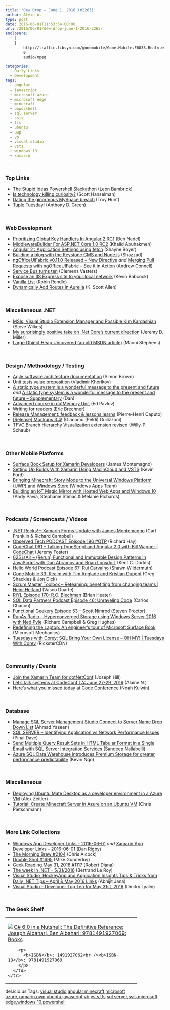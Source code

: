 ```yaml
---
title: 'Dew Drop – June 1, 2016 (#2263)'
author: Alvin A.
type: post
date: 2016-06-01T11:53:54+00:00
url: /2016/06/01/dew-drop-june-1-2016-2263/
enclosure:
  - |
    |
        http://traffic.libsyn.com/gonemobile/Gone.Mobile.E0033.Realm.with.Tim.Anglade.and.Kristian.Dupont.mp3
        0
        audio/mpeg
        
categories:
  - Daily Links
  - Development
tags:
  - angular
  - javascript
  - microsoft azure
  - microsoft edge
  - minecraft
  - powershell
  - sql server
  - ssis
  - tfs
  - ubuntu
  - uwp
  - vb
  - visual studio
  - vsts
  - windows 10
  - xamarin

---
```

### <a name="top"></a>Top Links

  * <a href="http://www.secretGeek.net/slackathon" target="_blank">The Stupid Ideas Powershell Slackathon</a> (Leon Bambrick)
  * <a href="http://feeds.hanselman.com/~/156528587/0/scotthanselman~Is-technology-killing-curiosity.aspx" target="_blank">Is technology killing curiosity?</a> (Scott Hanselman)
  * <a href="http://feedproxy.google.com/~r/TroyHunt/~3/fBz3_dZNFxg/" target="_blank">Dating the ginormous MySpace breach</a> (Troy Hunt)
  * <a href="https://blogs.msdn.microsoft.com/dotnet/2016/05/31/tuple-tuesday/" target="_blank">Tuple Tuesday!</a> (Anthony D. Green)

&nbsp;

### <a name="web"></a>Web Development

  * <a href="http://www.bennadel.com/blog/3097-prioritizing-global-key-handlers-in-angular-2-rc1.htm" target="_blank">Prioritizing Global Key Handlers In Angular 2 RC1</a> (Ben Nadel)
  * <a href="http://www.khalidabuhakmeh.com/middlewarebuilder-for-asp-net-core-1-0-rc2" target="_blank">MiddlewareBuilder For ASP.NET Core 1.0 RC2</a> (Khalid Abuhakmeh)
  * <a href="http://feedproxy.google.com/~r/Tattoocoder/~3/cNgloQKNCUw/" target="_blank">Angular 2 : Application Settings using fetch</a> (Shayne Boyer)
  * <a href="http://feedproxy.google.com/~r/ModernWebHQ/~3/eVsU434I45U/" target="_blank">Building a blog with the Keystone CMS and Node.js</a> (Shazzad)
  * <a href="http://feedproxy.google.com/~r/AndrewConnell/~3/gKIY6lO0NG4/ngofficeuifabric-v0-11-0-released-new-directive" target="_blank">ngOfficeUiFabric v0.11.0 Released &#8211; New Directive</a> _and_ <a href="http://feedproxy.google.com/~r/AndrewConnell/~3/LFWolfdhxEg/merging-pull-requests-with-ngofficeuifabric-see-it-in-action" target="_blank">Merging Pull Requests with ngOfficeUIFabric &#8211; See it in Action</a> (Andrew Connell)
  * <a href="https://azure.microsoft.com/blog/service-bus-turns-ten/" target="_blank">Service Bus turns ten</a> (Clemens Vasters)
  * <a href="https://blog.falafel.com/expose-iis-express-site-local-network/" target="_blank">Expose an IIS Express site to your local network</a> (Kevin Babcock)
  * <a href="http://www.vanillalist.com/" target="_blank">Vanilla List</a> (Robin Rendle)
  * <a href="http://odetocode.com/blogs/scott/archive/2016/05/31/dynamically-add-routes-in-aurelia.aspx" target="_blank">Dynamically Add Routes in Aurelia</a> (K. Scott Allen)

&nbsp;

### <a name="dotnet"></a>Miscellaneous .NET

  * <a href="http://feedproxy.google.com/~r/geekswithblogs/~3/sDd_dw-JvRw/msi-visual-studio-extension-manager-kim-kardashian.aspx" target="_blank">MSIs, Visual Studio Extension Manager and Possible Kim Kardashian</a> (Steve Wilkes)
  * <a href="https://jeremydmiller.com/2016/05/31/my-surprisingly-positive-take-on-net-cores-current-direction/" target="_blank">My surprisingly positive take on .Net Core’s current direction</a> (Jeremy D. Miller)
  * <a href="https://blogs.msdn.microsoft.com/maoni/2016/05/31/large-object-heap-uncovered-from-an-old-msdn-article/" target="_blank">Large Object Heap Uncovered (an old MSDN article)</a> (Maoni Stephens)

&nbsp;

### <a name="design"></a>Design / Methodology / Testing

  * <a href="http://www.codingthearchitecture.com/2016/05/31/agile_software_architecture_documentation.html" target="_blank">Agile software architecture documentation</a> (Simon Brown)
  * <a href="http://enterprisecraftsmanship.com/2016/06/01/unit-tests-value-proposition/" target="_blank">Unit tests value proposition</a> (Vladimir Khorikov)
  * <a href="http://www.productiverage.com/a-static-type-system-is-a-wonderful-message-to-the-present-and-future" target="_blank">A static type system is a wonderful message to the present and future</a> _and_ <a href="http://www.productiverage.com/a-static-type-system-is-a-wonderful-message-to-the-present-and-future-supplementary" target="_blank">A static type system is a wonderful message to the present and future &#8211; Supplementary</a> (Dan)
  * <a href="http://blog.jetbrains.com/dotnet/2016/05/31/advanced-course-in-dotmemory-unit/" target="_blank">Advanced course in dotMemory Unit</a> (Ed Pavlov)
  * <a href="https://blogs.msdn.microsoft.com/eric_brechner/2016/06/01/writing-for-readers/" target="_blank">Writing for readers</a> (Eric Brechner)
  * <a href="https://blogs.msdn.microsoft.com/mvpawardprogram/2016/05/31/release-management-feedback-lessons-learns/" target="_blank">Release Management: feedback & lessons learns</a> (Pierre-Henri Caputo)
  * <a href="http://feedproxy.google.com/~r/balsamiq/~3/jcs29dbxf2Q/" target="_blank">[Release] Mockups 3.4!</a> (Giacomo (Peldi) Guilizzoni)
  * <a href="https://blogs.msdn.microsoft.com/visualstudioalmrangers/2016/05/31/tfvc-branch-hierarchy-visualization-extension-revised/" target="_blank">TFVC Branch Hierarchy Visualization extension revised</a> (Willy-P. Schaub)

&nbsp;

### <a name="mobile"></a>Other Mobile Platforms

  * <a href="http://motzcod.es/post/145219135782" target="_blank">Surface Book Setup for Xamarin Developers</a> (James Montemagno)
  * <a href="http://windingroadway.blogspot.com/2016/05/setting-up-release-builds-with-xamarin.html" target="_blank">Setting Up Builds With Xamarin Using MacInCloud and VSTS</a> (Kevin Ford)
  * <a href="https://blogs.windows.com/buildingapps/2016/05/31/bringing-minecraft-story-mode-to-the-universal-windows-platform-uwp-and-windows-store/?WT.mc_id=DX_MVP4025064" target="_blank">Bringing Minecraft: Story Mode to the Universal Windows Platform (UWP) and Windows Store</a> (Windows Apps Team)
  * <a href="http://blogs.windows.com/msedgedev/2016/05/31/magic-mirror-hosted-web-app/?WT.mc_id=DX_MVP4025064" target="_blank">Building an IoT Magic Mirror with Hosted Web Apps and Windows 10</a> (Andy Pavia, Stephanie Stimac & Melanie Richards)

&nbsp;

### <a name="podcasts"></a>Podcasts / Screencasts / Videos

  * <a href="http://www.dotnetrocks.com/default.aspx?ShowNum=1303" target="_blank">.NET Rocks! &#8211; Xamarin Forms Update with James Montemagno</a> (Carl Franklin & Richard Campbell)
  * <a href="http://www.windowsobserver.com/2016/05/31/observed-tech-podcast-episode-196-otp/" target="_blank">Observed Tech PODCAST Episode 196 #OTP</a> (Richard Hay)
  * <a href="https://channel9.msdn.com/Shows/codechat/061?WT.mc_id=DX_MVP4025064" target="_blank">CodeChat 061 &#8211; Talking TypeScript and Angular 2.0 with Bill Wagner | CodeChat</a> (Jeremy Foster)
  * <a href="http://audio.javascriptair.com/e/025-jsair-canceled/" target="_blank">025 jsAir &#8211; (Rerun) Functional and Immutable Design Patterns in JavaScript with Dan Abramov and Brian Lonsdorf</a> (Kent C. Dodds)
  * <a href="http://hwpod.libsyn.com/episode-67-rui-carvalho" target="_blank">Hello World Podcast Episode 67: Rui Carvalho</a> (Shawn Wildermuth)
  * <a href="http://traffic.libsyn.com/gonemobile/Gone.Mobile.E0033.Realm.with.Tim.Anglade.and.Kristian.Dupont.mp3" target="_blank">Gone Mobile 33: Realm with Tim Anglade and Kristian Dupont</a> (Greg Shackles & Jon Dick)
  * <a href="http://scrummastertoolbox.libsyn.com/reteaming-benefiting-from-changing-teams-heidi-helfand" target="_blank">Scrum Master Toolbox &#8211; Reteaming: benefiting from changing teams | Heidi Helfand</a> (Vasco Duarte)
  * <a href="http://riyl.podbean.com/e/episode-170-ro-blechman/" target="_blank">RiYL Episode 170: R.O. Blechman</a> (Brian Heater)
  * <a href="http://sqldatapartners.com/2016/06/01/unraveling-code/" target="_blank">SQL Data Partners Podcast Episode 46: Unraveling Code</a> (Carlos Chacon)
  * <a href="https://www.functionalgeekery.com/episode-53-scott-nimrod/" target="_blank">Functional Geekery Episode 53 – Scott Nimrod</a> (Steven Proctor)
  * <a href="http://feedproxy.google.com/~r/RunaAsRadioWma/~3/eraWrT3tBBY/default.aspx" target="_blank">RunAs Radio &#8211; Hyperconverged Storage using Windows Server 2016 with Ned Pyle</a> (Richard Campbell & Greg Hughes)
  * <a href="http://www.youtube.com/watch?v=3t6aWCsFqV0" target="_blank">Redefining the Laptop: An engineer’s tour of Microsoft Surface Book</a> (Microsoft Mechanics)
  * <a href="https://channel9.msdn.com/Shows/Tuesdays-With-Corey/Tuesdays-with-Corey-SQL-Bring-Your-Own-License-OH-MY?WT.mc_id=DX_MVP4025064" target="_blank">Tuesdays with Corey: SQL Bring Your Own License &#8211; OH MY! | Tuesdays With Corey</a> (RicksterCDN)

&nbsp;

### <a name="events"></a>Community / Events

  * <a href="https://blog.xamarin.com/join-the-xamarin-team-for-dotnetconf/" target="_blank">Join the Xamarin Team for dotNetConf</a> (Joseph Hill)
  * <a href="https://github.com/blog/2180-let-s-talk-systems-at-codeconf-la-june-27-29-2016" target="_blank">Let’s talk systems at CodeConf LA: June 27-29, 2016</a> (Alaine N.)
  * <a href="http://www.recode.net/2016/6/1/11826396/code-conference-tuesday-2016-highlights" target="_blank">Here&#8217;s what you missed today at Code Conference</a> (Noah Kulwin)

&nbsp;

### <a name="sql"></a>Database

  * <a href="http://www.mssqltips.com/tip.asp?tip=4298" target="_blank">Manage SQL Server Management Studio Connect to Server Name Drop Down List</a> (Ahmad Yaseen)
  * <a href="http://blog.sqlauthority.com/2016/06/01/sql-server-identifying-application-vs-network-performance-issues/" target="_blank">SQL SERVER – Identifying Application vs Network Performance Issues</a> (Pinal Dave)
  * <a href="http://www.mssqltips.com/tip.asp?tip=4306" target="_blank">Send Multiple Query Result Sets in HTML Tabular Format in a Single Email with SQL Server Integration Services</a> (Sandeep Nallabelli)
  * <a href="https://azure.microsoft.com/blog/azure-sql-data-warehouse-introduces-premium-storage-for-greater-performance/" target="_blank">Azure SQL Data Warehouse introduces Premium Storage for greater performance predictability</a> (Kevin Ngo)

&nbsp;

### <a name="misc"></a>Miscellaneous

  * <a href="https://alexanderzeitler.com/articles/deploying-ubuntu-mate-desktop-as-developer-environment-on-a-azure-vm/" target="_blank">Deploying Ubuntu Mate Desktop as a developer environment in a Azure VM</a> (Alex Zeitler)
  * <a href="https://buildazure.com/2016/06/01/tutorial-create-minecraft-server-in-azure-on-an-ubuntu-vm/" target="_blank">Tutorial: Create Minecraft Server in Azure on an Ubuntu VM</a> (Chris Pietschmann)

&nbsp;

### <a name="links"></a>More Link Collections

  * <a href="http://windowsappdev.com/2016/06/windows-app-developer-links-2016-06-01/" target="_blank">Windows App Developer Links &#8211; 2016-06-01</a> _and_ <a href="http://allaboutxamarin.com/2016/06/xamarin-app-developer-links-2016-06-01/" target="_blank">Xamarin App Developer Links &#8211; 2016-06-01</a> (Dan Rigby)
  * <a href="http://feedproxy.google.com/~r/ReflectivePerspective/~3/U6ZmdKTjgQc/" target="_blank">The Morning Brew #2104</a> (Chris Alcock)
  * <a href="http://afreshcup.com/home/2016/5/31/double-shot-1695.html" target="_blank">Double Shot #1695</a> (Mike Gunderloy)
  * <a href="http://feeds.regulargeek.com/~r/RegularGeek/~3/VQpFKBv74Xo/" target="_blank">Geek Reading May 31, 2016 #1117</a> (Robert Diana)
  * <a href="https://blogs.msdn.microsoft.com/dotnet/2016/05/31/the-week-in-net-5312016/" target="_blank">The week in .NET – 5/31/2016</a> (Bertrand Le Roy)
  * <a href="https://abhijitjana.net/2016/05/31/visual-studio-hockeyapp-and-application-insights-tips-tricks-from-daily-net-tips-april-may-2016-links/" target="_blank">Visual Studio, HockeyApp and Application Insights Tips & Tricks from Daily .NET Tips – April & May 2016 Links</a> (Abhijit Jana)
  * <a href="http://www.lyalin.com/2016/05/31/20011/" target="_blank">Visual Studio – Developer Top Ten for May 31st, 2016</a> (Dmitry Lyalin)

&nbsp;

### <a name="shelf"></a>The Geek Shelf

<div id="scid:7dc1bd33-94bd-46fd-a20b-0131235bcd47:9ab09ad6-4fd3-4f93-800b-38bb1f4c4636" class="wlWriterEditableSmartContent" style="float: none; padding-bottom: 0px; padding-top: 0px; padding-left: 0px; margin: 0px; display: inline; padding-right: 0px">
  <table cellspacing="0" cellpadding="2" width="400" border="0" unselectable="on">
    <tr>
      <td valign="top" width="400">
        <p>
          <a title="C# 6.0 in a Nutshell: The Definitive Reference: Joseph Albahari, Ben Albahari: 9781491927069: Books" href="http://www.amazon.com/exec/obidos/ASIN/1491927062/amavin-20"><img data-recalc-dims="1" decoding="async" src="https://i0.wp.com/images.amazon.com/images/P/1491927062.01.MZZZZZZZ.jpg?w=660" border="0" align="left" style="float:left" />C# 6.0 in a Nutshell: The Definitive Reference: Joseph Albahari, Ben Albahari: 9781491927069: Books</a>
        </p>
        
        <p>
          <b>ISBN</b>: 1491927062<br /><b>ISBN-13</b>: 9781491927069
        </p>
      </td>
    </tr>
  </table>
</div>

<div id="scid:0767317B-992E-4b12-91E0-4F059A8CECA8:8ff2124d-fca1-4a17-aad2-0404e8e9e378" class="wlWriterEditableSmartContent" style="float: none; padding-bottom: 0px; padding-top: 0px; padding-left: 0px; margin: 0px; display: inline; padding-right: 0px">
  del.icio.us Tags: <a href="http://del.icio.us/popular/visual+studio" rel="tag">visual studio</a>,<a href="http://del.icio.us/popular/angular" rel="tag">angular</a>,<a href="http://del.icio.us/popular/minecraft" rel="tag">minecraft</a>,<a href="http://del.icio.us/popular/microsoft+azure" rel="tag">microsoft azure</a>,<a href="http://del.icio.us/popular/xamarin" rel="tag">xamarin</a>,<a href="http://del.icio.us/popular/uwp" rel="tag">uwp</a>,<a href="http://del.icio.us/popular/ubuntu" rel="tag">ubuntu</a>,<a href="http://del.icio.us/popular/javascript" rel="tag">javascript</a>,<a href="http://del.icio.us/popular/vb" rel="tag">vb</a>,<a href="http://del.icio.us/popular/vsts" rel="tag">vsts</a>,<a href="http://del.icio.us/popular/tfs" rel="tag">tfs</a>,<a href="http://del.icio.us/popular/sql+server" rel="tag">sql server</a>,<a href="http://del.icio.us/popular/ssis" rel="tag">ssis</a>,<a href="http://del.icio.us/popular/microsoft+edge" rel="tag">microsoft edge</a>,<a href="http://del.icio.us/popular/windows+10" rel="tag">windows 10</a>,<a href="http://del.icio.us/popular/powershell" rel="tag">powershell</a>
</div>
